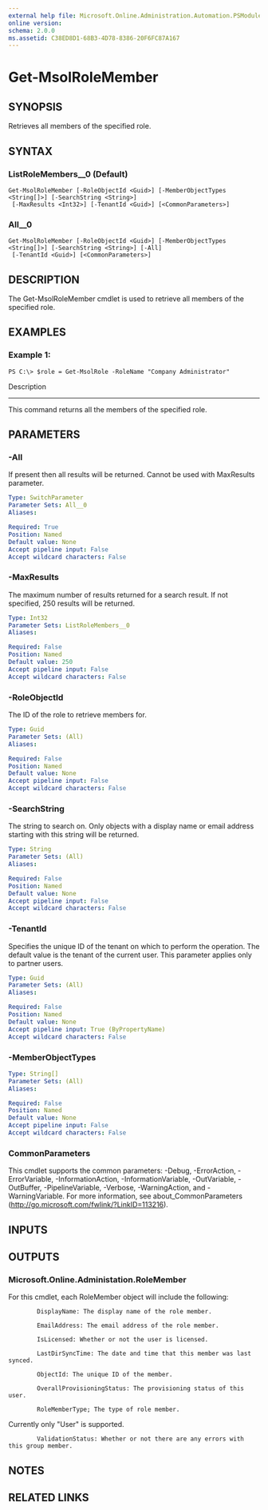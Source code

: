 ```yaml
---
external help file: Microsoft.Online.Administration.Automation.PSModule.dll-Help.xml
online version:
schema: 2.0.0
ms.assetid: C38ED8D1-68B3-4D78-8386-20F6FC87A167
---
```


# Get-MsolRoleMember

## SYNOPSIS
Retrieves all members of the specified role.

## SYNTAX

### ListRoleMembers__0 (Default)
```
Get-MsolRoleMember [-RoleObjectId <Guid>] [-MemberObjectTypes <String[]>] [-SearchString <String>]
 [-MaxResults <Int32>] [-TenantId <Guid>] [<CommonParameters>]
```

### All__0
```
Get-MsolRoleMember [-RoleObjectId <Guid>] [-MemberObjectTypes <String[]>] [-SearchString <String>] [-All]
 [-TenantId <Guid>] [<CommonParameters>]
```

## DESCRIPTION
The Get-MsolRoleMember cmdlet is used to retrieve all members of the specified role.

## EXAMPLES

### Example 1:
```
PS C:\> $role = Get-MsolRole -RoleName "Company Administrator"
```

Description

-----------

This command returns all the members of the specified role.

## PARAMETERS

### -All
If present then all results will be returned.
Cannot be used with MaxResults parameter.

```yaml
Type: SwitchParameter
Parameter Sets: All__0
Aliases:

Required: True
Position: Named
Default value: None
Accept pipeline input: False
Accept wildcard characters: False
```

### -MaxResults
The maximum number of results returned for a search result.
If not specified, 250 results will be returned.

```yaml
Type: Int32
Parameter Sets: ListRoleMembers__0
Aliases:

Required: False
Position: Named
Default value: 250
Accept pipeline input: False
Accept wildcard characters: False
```

### -RoleObjectId
The ID of the role to retrieve members for.

```yaml
Type: Guid
Parameter Sets: (All)
Aliases:

Required: False
Position: Named
Default value: None
Accept pipeline input: False
Accept wildcard characters: False
```

### -SearchString
The string to search on.
Only objects with a display name or email address starting with this string will be returned.

```yaml
Type: String
Parameter Sets: (All)
Aliases:

Required: False
Position: Named
Default value: None
Accept pipeline input: False
Accept wildcard characters: False
```

### -TenantId
Specifies the unique ID of the tenant on which to perform the operation.
The default value is the tenant of the current user.
This parameter applies only to partner users.

```yaml
Type: Guid
Parameter Sets: (All)
Aliases:

Required: False
Position: Named
Default value: None
Accept pipeline input: True (ByPropertyName)
Accept wildcard characters: False
```

### -MemberObjectTypes


```yaml
Type: String[]
Parameter Sets: (All)
Aliases:

Required: False
Position: Named
Default value: None
Accept pipeline input: False
Accept wildcard characters: False
```

### CommonParameters
This cmdlet supports the common parameters: -Debug, -ErrorAction, -ErrorVariable, -InformationAction, -InformationVariable, -OutVariable, -OutBuffer, -PipelineVariable, -Verbose, -WarningAction, and -WarningVariable. For more information, see about_CommonParameters (http://go.microsoft.com/fwlink/?LinkID=113216).

## INPUTS

## OUTPUTS

### Microsoft.Online.Administation.RoleMember
For this cmdlet, each RoleMember object will include the following:

            DisplayName: The display name of the role member.

            EmailAddress: The email address of the role member.

            IsLicensed: Whether or not the user is licensed.

            LastDirSyncTime: The date and time that this member was last synced.

            ObjectId: The unique ID of the member.

            OverallProvisioningStatus: The provisioning status of this user.

            RoleMemberType; The type of role member.
Currently only "User" is supported.

            ValidationStatus: Whether or not there are any errors with this group member.

## NOTES

## RELATED LINKS

